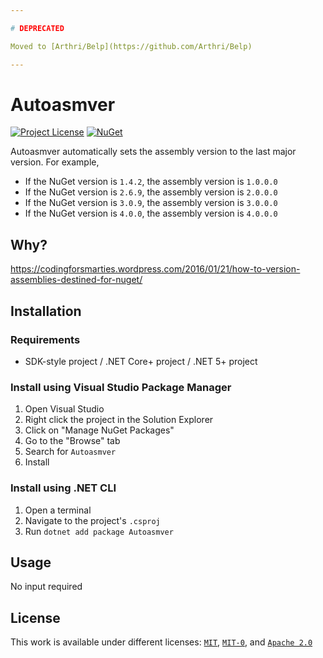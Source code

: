```yaml
---

# DEPRECATED

Moved to [Arthri/Belp](https://github.com/Arthri/Belp)

---
```


# Autoasmver
[![Project License](https://img.shields.io/badge/license-MIT%20OR%20MIT--0%20OR%20Apache--2.0-green?style=flat-square "License")](https://github.com/Arthri/Autoasmver#License) [![NuGet](https://img.shields.io/nuget/v/Autoasmver?style=flat-square "Latest NuGet Release")](https://www.nuget.org/packages/Autoasmver/latest)

Autoasmver automatically sets the assembly version to the last major version. For example,
- If the NuGet version is `1.4.2`, the assembly version is `1.0.0.0`
- If the NuGet version is `2.6.9`, the assembly version is `2.0.0.0`
- If the NuGet version is `3.0.9`, the assembly version is `3.0.0.0`
- If the NuGet version is `4.0.0`, the assembly version is `4.0.0.0`

## Why?
https://codingforsmarties.wordpress.com/2016/01/21/how-to-version-assemblies-destined-for-nuget/

## Installation

### Requirements
- SDK-style project / .NET Core+ project / .NET 5+ project

### Install using Visual Studio Package Manager
1. Open Visual Studio
1. Right click the project in the Solution Explorer
1. Click on "Manage NuGet Packages"
1. Go to the "Browse" tab
1. Search for `Autoasmver`
1. Install

### Install using .NET CLI
1. Open a terminal
1. Navigate to the project's `.csproj`
1. Run `dotnet add package Autoasmver`

## Usage
No input required

## License
This work is available under different licenses: [`MIT`][MIT], [`MIT-0`][MIT-0], and [`Apache 2.0`][Apache_2.0]

[MIT]: https://github.com/Arthri/Autoasmver/blob/6eeacae258e66e307ee0b8ca2d27b2e6d7a8a63e/LICENSE-MIT
[MIT-0]: https://github.com/Arthri/Autoasmver/blob/6eeacae258e66e307ee0b8ca2d27b2e6d7a8a63e/LICENSE
[Apache_2.0]: https://github.com/Arthri/Autoasmver/blob/6eeacae258e66e307ee0b8ca2d27b2e6d7a8a63e/LICENSE-Apache_2.0
